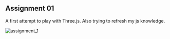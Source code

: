 ## Assignment 01

A first attempt to play with Three.js. Also trying to refresh my js knowledge.


![assignment_1](classes⁩/class_01⁩/assignment01.png)
